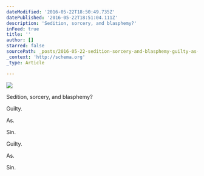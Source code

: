 ```yaml
---
dateModified: '2016-05-22T18:50:49.735Z'
datePublished: '2016-05-22T18:51:04.111Z'
description: 'Sedition, sorcery, and blasphemy?'
inFeed: true
title: ''
author: []
starred: false
sourcePath: _posts/2016-05-22-sedition-sorcery-and-blasphemy-guilty-as-sin.md
_context: 'http://schema.org'
_type: Article

---
```

![](https://the-grid-user-content.s3-us-west-2.amazonaws.com/a6cdd82a-1f89-4e1a-b147-2939b0f8dfe4.jpg)

Sedition, sorcery, and blasphemy?

Guilty.

As.

Sin.

Guilty.

As.

Sin.
